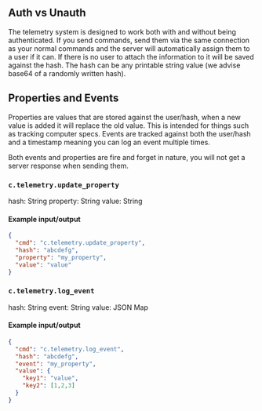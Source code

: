 ## Auth vs Unauth
The telemetry system is designed to work both with and without being authenticated. If you send commands, send them via the same connection as your normal commands and the server will automatically assign them to a user if it can. If there is no user to attach the information to it will be saved against the hash. The hash can be any printable string value (we advise base64 of a randomly written hash).

## Properties and Events
Properties are values that are stored against the user/hash, when a new value is added it will replace the old value. This is intended for things such as tracking computer specs. Events are tracked against both the user/hash and a timestamp meaning you can log an event multiple times.

Both events and properties are fire and forget in nature, you will not get a server response when sending them.

### `c.telemetry.update_property`
hash: String
property: String
value: String

#### Example input/output
```json
{
  "cmd": "c.telemetry.update_property",
  "hash": "abcdefg",
  "property": "my_property",
  "value": "value"
}
```

### `c.telemetry.log_event`
hash: String
event: String
value: JSON Map

#### Example input/output
```json
{
  "cmd": "c.telemetry.log_event",
  "hash": "abcdefg",
  "event": "my_property",
  "value": {
    "key1": "value",
    "key2": [1,2,3]
  }
}
```
